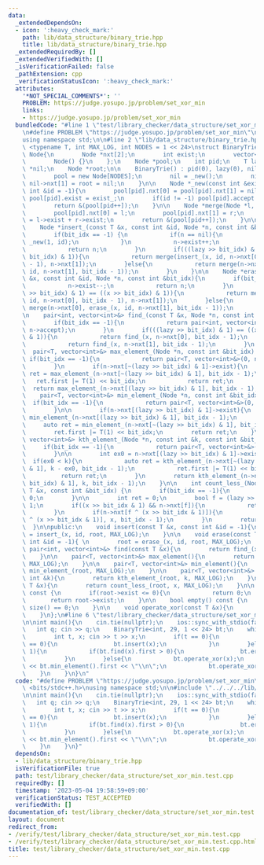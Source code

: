 ```yaml
---
data:
  _extendedDependsOn:
  - icon: ':heavy_check_mark:'
    path: lib/data_structure/binary_trie.hpp
    title: lib/data_structure/binary_trie.hpp
  _extendedRequiredBy: []
  _extendedVerifiedWith: []
  _isVerificationFailed: false
  _pathExtension: cpp
  _verificationStatusIcon: ':heavy_check_mark:'
  attributes:
    '*NOT_SPECIAL_COMMENTS*': ''
    PROBLEM: https://judge.yosupo.jp/problem/set_xor_min
    links:
    - https://judge.yosupo.jp/problem/set_xor_min
  bundledCode: "#line 1 \"test/library_checker/data_structure/set_xor_min.test.cpp\"\
    \n#define PROBLEM \"https://judge.yosupo.jp/problem/set_xor_min\"\n#include <bits/stdc++.h>\n\
    using namespace std;\n\n#line 2 \"lib/data_structure/binary_trie.hpp\"\n\ntemplate\
    \ <typename T, int MAX_LOG, int NODES = 1 << 24>\nstruct BinaryTrie{\n    struct\
    \ Node{\n        Node *nxt[2];\n        int exist;\n        vector<int> accept;\n\
    \        Node() {}\n    };\n    Node *pool;\n    int pid;\n    T lazy;\n    Node\
    \ *nil;\n    Node *root;\n\n    BinaryTrie() : pid(0), lazy(0), nil(nullptr){\n\
    \        pool = new Node[NODES];\n        nil = _new();\n        nil->nxt[0] =\
    \ nil->nxt[1] = root = nil;\n    }\n\n    Node *_new(const int &exist_ = 0, const\
    \ int &id = -1){\n        pool[pid].nxt[0] = pool[pid].nxt[1] = nil;\n       \
    \ pool[pid].exist = exist_;\n        if(id != -1) pool[pid].accept.push_back(id);\n\
    \        return &(pool[pid++]);\n    }\n\n    Node *merge(Node *l, Node *r){\n\
    \        pool[pid].nxt[0] = l;\n        pool[pid].nxt[1] = r;\n        pool[pid].exist\
    \ = l->exist + r->exist;\n        return &(pool[pid++]);\n    }\n\nprivate:\n\
    \    Node *insert_(const T &x, const int &id, Node *n, const int &bit_idx){\n\
    \        if(bit_idx == -1) {\n            if(n == nil){\n                return\
    \ _new(1, id);\n            }\n            n->exist++;\n            n->accept.push_back(id);\n\
    \            return n;\n        }\n        if(((lazy >> bit_idx) & 1) == ((x >>\
    \ bit_idx) & 1)){\n            return merge(insert_(x, id, n->nxt[0], bit_idx\
    \ - 1), n->nxt[1]);\n        }else{\n            return merge(n->nxt[0], insert_(x,\
    \ id, n->nxt[1], bit_idx - 1));\n        }\n    }\n\n    Node *erase_(const T\
    \ &x, const int &id, Node *n, const int &bit_idx){\n        if(bit_idx == -1){\n\
    \            n->exist--;\n            return n;\n        }\n        if(((lazy\
    \ >> bit_idx) & 1) == ((x >> bit_idx) & 1)){\n            return merge(erase_(x,\
    \ id, n->nxt[0], bit_idx - 1), n->nxt[1]);\n        }else{\n            return\
    \ merge(n->nxt[0], erase_(x, id, n->nxt[1], bit_idx - 1));\n        }\n    }\n\
    \n    pair<int, vector<int>&> find_(const T &x, Node *n, const int &bit_idx){\n\
    \        if(bit_idx == -1){\n            return pair<int, vector<int>&>(n->exist,\
    \ n->accept);\n        }\n        if(((lazy >> bit_idx) & 1) == ((x >> bit_idx)\
    \ & 1)){\n            return find_(x, n->nxt[0], bit_idx - 1);\n        }else{\n\
    \            return find_(x, n->nxt[1], bit_idx - 1);\n        }\n    }\n\n  \
    \  pair<T, vector<int>&> max_element_(Node *n, const int &bit_idx) {\n       \
    \ if(bit_idx == -1){\n            return pair<T, vector<int>&>(0, n->accept);\n\
    \        }\n        if(n->nxt[~(lazy >> bit_idx) & 1]->exist){\n            auto\
    \ ret = max_element_(n->nxt[~(lazy >> bit_idx) & 1], bit_idx - 1);\n         \
    \   ret.first |= T(1) << bit_idx;\n            return ret;\n        }\n      \
    \  return max_element_(n->nxt[(lazy >> bit_idx) & 1], bit_idx - 1);\n    }\n\n\
    \    pair<T, vector<int>&> min_element_(Node *n, const int &bit_idx){\n      \
    \  if(bit_idx == -1){\n            return pair<T, vector<int>&>(0, n->accept);\n\
    \        }\n\n        if(n->nxt[(lazy >> bit_idx) & 1]->exist){\n            return\
    \ min_element_(n->nxt[(lazy >> bit_idx) & 1], bit_idx - 1);\n        }\n\n   \
    \     auto ret = min_element_(n->nxt[~(lazy >> bit_idx) & 1], bit_idx - 1);\n\
    \        ret.first |= T(1) << bit_idx;\n        return ret;\n    }\n\n    pair<T,\
    \ vector<int>&> kth_element_(Node *n, const int &k, const int &bit_idx){\n   \
    \     if(bit_idx == -1){\n            return pair<T, vector<int>&>(0, n->accept);\n\
    \        }\n\n        int ex0 = n->nxt[(lazy >> bit_idx) & 1]->exist;\n      \
    \  if(ex0 < k){\n            auto ret = kth_element_(n->nxt[~(lazy >> bit_idx)\
    \ & 1], k - ex0, bit_idx - 1);\n            ret.first |= T(1) << bit_idx;\n  \
    \          return ret;\n        }\n        return kth_element_(n->nxt[(lazy >>\
    \ bit_idx) & 1], k, bit_idx - 1);\n    }\n\n    int count_less_(Node *n, const\
    \ T &x, const int &bit_idx) {\n        if(bit_idx == -1){\n            return\
    \ 0;\n        }\n\n        int ret = 0;\n        bool f = (lazy >> bit_idx) &\
    \ 1;\n        if((x >> bit_idx & 1) && n->nxt[f]){\n            ret += n->nxt[f]->exist;\n\
    \        }\n        if(n->nxt[f ^ (x >> bit_idx & 1)]){\n            ret += count_less_(n->nxt[f\
    \ ^ (x >> bit_idx & 1)], x, bit_idx - 1);\n        }\n        return ret;\n  \
    \  }\n\npublic:\n    void insert(const T &x, const int &id = -1){\n        root\
    \ = insert_(x, id, root, MAX_LOG);\n    }\n\n    void erase(const T &x, const\
    \ int &id = -1){ \n        root = erase_(x, id, root, MAX_LOG);\n    }\n\n   \
    \ pair<int, vector<int>&> find(const T &x){\n        return find_(x, root, MAX_LOG);\n\
    \    }\n\n    pair<T, vector<int>&> max_element(){\n        return max_element_(root,\
    \ MAX_LOG);\n    }\n\n    pair<T, vector<int>&> min_element(){\n        return\
    \ min_element_(root, MAX_LOG);\n    }\n\n    pair<T, vector<int>&> kth_element(const\
    \ int &k){\n        return kth_element_(root, k, MAX_LOG);\n    }\n\n    int count_less(const\
    \ T &x){\n        return count_less_(root, x, MAX_LOG);\n    }\n\n    size_t size()\
    \ const {\n        if(root->exist <= 0){\n            return 0;\n        }\n \
    \       return root->exist;\n    }\n\n    bool empty() const {\n        return\
    \ size() == 0;\n    }\n\n    void operate_xor(const T &x){\n        lazy ^= x;\n\
    \    }\n};\n#line 6 \"test/library_checker/data_structure/set_xor_min.test.cpp\"\
    \n\nint main(){\n    cin.tie(nullptr);\n    ios::sync_with_stdio(false);\n\n \
    \   int q; cin >> q;\n    BinaryTrie<int, 29, 1 << 24> bt;\n    while(q--){\n\
    \        int t, x; cin >> t >> x;\n        if(t == 0){\n            if(bt.find(x).first\
    \ == 0){\n                bt.insert(x);\n            }\n        }else if(t ==\
    \ 1){\n            if(bt.find(x).first > 0){\n                bt.erase(x);\n \
    \           }\n        }else{\n            bt.operate_xor(x);\n            cout\
    \ << bt.min_element().first << \"\\n\";\n            bt.operate_xor(x);\n    \
    \    }\n    }\n}\n"
  code: "#define PROBLEM \"https://judge.yosupo.jp/problem/set_xor_min\"\n#include\
    \ <bits/stdc++.h>\nusing namespace std;\n\n#include \"../../../lib/data_structure/binary_trie.hpp\"\
    \n\nint main(){\n    cin.tie(nullptr);\n    ios::sync_with_stdio(false);\n\n \
    \   int q; cin >> q;\n    BinaryTrie<int, 29, 1 << 24> bt;\n    while(q--){\n\
    \        int t, x; cin >> t >> x;\n        if(t == 0){\n            if(bt.find(x).first\
    \ == 0){\n                bt.insert(x);\n            }\n        }else if(t ==\
    \ 1){\n            if(bt.find(x).first > 0){\n                bt.erase(x);\n \
    \           }\n        }else{\n            bt.operate_xor(x);\n            cout\
    \ << bt.min_element().first << \"\\n\";\n            bt.operate_xor(x);\n    \
    \    }\n    }\n}"
  dependsOn:
  - lib/data_structure/binary_trie.hpp
  isVerificationFile: true
  path: test/library_checker/data_structure/set_xor_min.test.cpp
  requiredBy: []
  timestamp: '2023-05-04 19:58:59+09:00'
  verificationStatus: TEST_ACCEPTED
  verifiedWith: []
documentation_of: test/library_checker/data_structure/set_xor_min.test.cpp
layout: document
redirect_from:
- /verify/test/library_checker/data_structure/set_xor_min.test.cpp
- /verify/test/library_checker/data_structure/set_xor_min.test.cpp.html
title: test/library_checker/data_structure/set_xor_min.test.cpp
---
```

